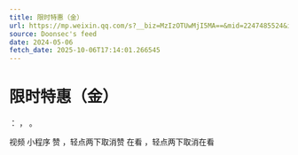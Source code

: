 ```yaml
---
title: 限时特惠（金）
url: https://mp.weixin.qq.com/s?__biz=MzIzOTUwMjI5MA==&mid=2247485524&idx=1&sn=495c00f133b1c92bf920429801f0d5bc
source: Doonsec's feed
date: 2024-05-06
fetch_date: 2025-10-06T17:14:01.266545
---
```


# 限时特惠（金）

：
，
。

视频
小程序
赞
，轻点两下取消赞
在看
，轻点两下取消在看